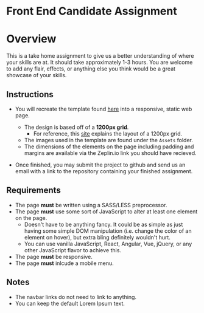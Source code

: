# Front End Candidate Assignment

# Overview

This is a take home assignment to give us a better understanding of where your skills are at. It should take approximately 1-3 hours. You are welcome to add any flair, effects, or anything else you think would be a great showcase of your skills.

## Instructions

- You will recreate the template found [here](https://scene.zeplin.io/project/5c2f9930e745a246e70c38ff) into a responsive, static web page.
  - The design is based off of a **1200px grid**.
    - For reference, this [site](https://1200px.com/) explains the layout of a 1200px grid.
  - The images used in the template are found under the `Assets` folder.
  - The dimensions of the elements on the page including padding and margins are available via the Zeplin.io link you should have recieved.

- Once finished, you may submit the project to github and send us an email with a link to the repository containing your finished assignment.

## Requirements

- The page **must** be written using a SASS/LESS preprocessor.
- The page **must** use some sort of JavaScript to alter at least one element on the page.
  - Doesn't have to be anything fancy. It could be as simple as just having some simple DOM manipulation (i.e. change the color of an element on hover), but extra bling definitely wouldn't hurt.
  - You can use vanilla JavaScript, React, Angular, Vue, jQuery, or any other JavaScript flavor to achieve this.
- The page **must** be responsive.
- The page **must** inlcude a mobile menu.

## Notes

- The navbar links do not need to link to anything.
- You can keep the default Lorem Ipsum text.

